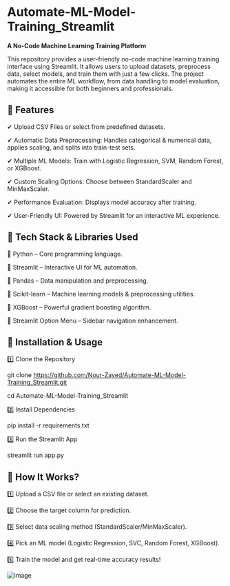 # Automate-ML-Model-Training_Streamlit

**A No-Code Machine Learning Training Platform**

This repository provides a user-friendly no-code machine learning training interface using Streamlit. It allows users to upload datasets, preprocess data, select models, and train them with just a few clicks. The project automates the entire ML workflow, from data handling to model evaluation, making it accessible for both beginners and professionals.

## 🔹 Features

✔ Upload CSV Files or select from predefined datasets.

✔ Automatic Data Preprocessing: Handles categorical & numerical data, applies scaling, and splits into train-test sets.

✔ Multiple ML Models: Train with Logistic Regression, SVM, Random Forest, or XGBoost.

✔ Custom Scaling Options: Choose between StandardScaler and MinMaxScaler.

✔ Performance Evaluation: Displays model accuracy after training.

✔ User-Friendly UI: Powered by Streamlit for an interactive ML experience.

## 🔹 Tech Stack & Libraries Used

🔹 Python – Core programming language.

🔹 Streamlit – Interactive UI for ML automation.

🔹 Pandas – Data manipulation and preprocessing.

🔹 Scikit-learn – Machine learning models & preprocessing utilities.

🔹 XGBoost – Powerful gradient boosting algorithm.

🔹 Streamlit Option Menu – Sidebar navigation enhancement.


## 🔹 Installation & Usage

 1️⃣ Clone the Repository
 
 git clone https://github.com/Nour-Zayed/Automate-ML-Model-Training_Streamlit.git
 
 cd Automate-ML-Model-Training_Streamlit

 2️⃣ Install Dependencies

pip install -r requirements.txt

3️⃣ Run the Streamlit App

streamlit run app.py

## 🔹 How It Works?

1️⃣ Upload a CSV file or select an existing dataset.

2️⃣ Choose the target column for prediction.

3️⃣ Select data scaling method (StandardScaler/MinMaxScaler).

4️⃣ Pick an ML model (Logistic Regression, SVC, Random Forest, XGBoost).

5️⃣ Train the model and get real-time accuracy results!


![image](https://github.com/user-attachments/assets/4c72160c-74ca-493e-a2e2-1dc57f6ba7da)

